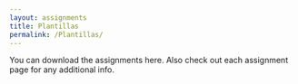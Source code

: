 ```yaml
---
layout: assignments
title: Plantillas
permalink: /Plantillas/
---
```

You can download the assignments here. Also check out each assignment page for any additional info.
